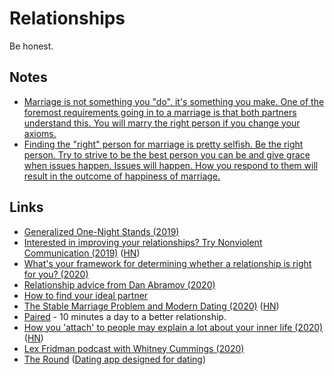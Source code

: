 # Relationships

Be honest.

## Notes

- [Marriage is not something you "do", it's something you make. One of the foremost requirements going in to a marriage is that both partners understand this. You will marry the right person if you change your axioms.](https://news.ycombinator.com/item?id=24260004)
- [Finding the "right" person for marriage is pretty selfish. Be the right person. Try to strive to be the best person you can be and give grace when issues happen. Issues will happen. How you respond to them will result in the outcome of happiness of marriage.](https://news.ycombinator.com/item?id=24260004)

## Links

- [Generalized One-Night Stands (2019)](http://sandymaguire.me/blog/one-night-stands/)
- [Interested in improving your relationships? Try Nonviolent Communication (2019)](https://www.clearerthinking.org/single-post/2019/03/06/Want-to-improve-your-relationships-Try-Nonviolent-Communication-1) ([HN](https://news.ycombinator.com/item?id=21263894))
- [What's your framework for determining whether a relationship is right for you? (2020)](https://twitter.com/eriktorenberg/status/1218264216689229826)
- [Relationship advice from Dan Abramov (2020)](https://twitter.com/dan_abramov/status/1224308095070896134)
- [How to find your ideal partner](https://twitter.com/KittyPlays/status/1087050463428587521)
- [The Stable Marriage Problem and Modern Dating (2020)](https://www.arvarik.com/the-stable-marriage-problem-and-modern-dating) ([HN](https://news.ycombinator.com/item?id=23771876))
- [Paired](https://www.getpaired.com/) - 10 minutes a day to a better relationship.
- [How you 'attach' to people may explain a lot about your inner life (2020)](https://www.theguardian.com/science/2020/jan/10/psychotherapy-childhood-mental-health) ([HN](https://news.ycombinator.com/item?id=23911813))
- [Lex Fridman podcast with Whitney Cummings (2020)](https://www.youtube.com/watch?v=7f6K1U6lH5Q)
- [The Round](https://www.jointheround.com/) ([Dating app designed for dating](https://jointheround.medium.com/the-only-dating-app-designed-for-dating-452fac461c90))
